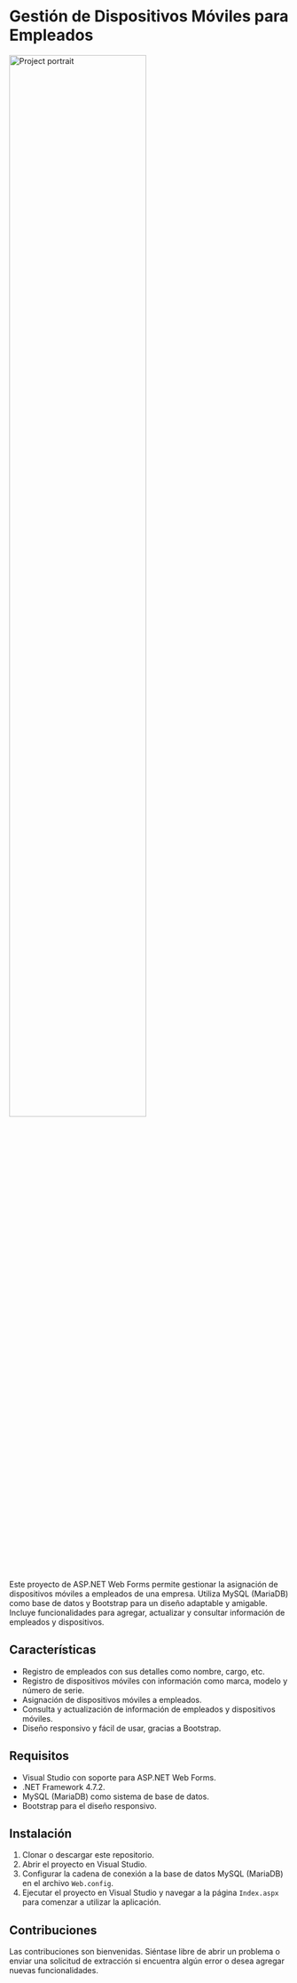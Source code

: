 # Gestión de Dispositivos Móviles para Empleados

<img src="https://src.casttro.mx/git/datanexo-banner.png" width="70%" alt="Project portrait">

Este proyecto de ASP.NET Web Forms permite gestionar la asignación de dispositivos móviles a empleados de una empresa. Utiliza MySQL (MariaDB) como base de datos y Bootstrap para un diseño adaptable y amigable. Incluye funcionalidades para agregar, actualizar y consultar información de empleados y dispositivos.

## Características

- Registro de empleados con sus detalles como nombre, cargo, etc.
- Registro de dispositivos móviles con información como marca, modelo y número de serie.
- Asignación de dispositivos móviles a empleados.
- Consulta y actualización de información de empleados y dispositivos móviles.
- Diseño responsivo y fácil de usar, gracias a Bootstrap.

## Requisitos

- Visual Studio con soporte para ASP.NET Web Forms.
- .NET Framework 4.7.2.
- MySQL (MariaDB) como sistema de base de datos.
- Bootstrap para el diseño responsivo.

## Instalación

1. Clonar o descargar este repositorio.
2. Abrir el proyecto en Visual Studio.
3. Configurar la cadena de conexión a la base de datos MySQL (MariaDB) en el archivo `Web.config`.
4. Ejecutar el proyecto en Visual Studio y navegar a la página `Index.aspx` para comenzar a utilizar la aplicación.

## Contribuciones

Las contribuciones son bienvenidas. Siéntase libre de abrir un problema o enviar una solicitud de extracción si encuentra algún error o desea agregar nuevas funcionalidades.
